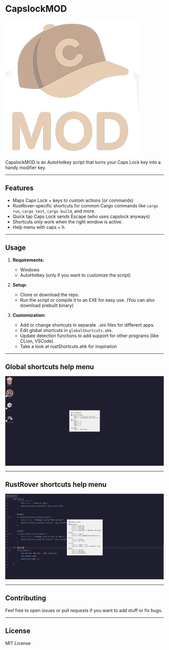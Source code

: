 # CapslockMOD

![CapslockMOD Logo](img/capmod.png)

CapslockMOD is an AutoHotkey script that turns your Caps Lock key into a handy modifier key.

---

## Features

- Maps Caps Lock + keys to custom actions (or commands) 
- RustRover-specific shortcuts for common Cargo commands like `cargo run`, `cargo test`, `cargo build`, and more.  
- Quick tap Caps Lock sends Escape (who uses capslock anyways)
- Shortcuts only work when the right window is active. 
- Help menu with caps + h

---

## Usage

1. **Requirements:**  
   - Windows  
   - AutoHotkey (only if you want to customize the script)

2. **Setup:**  
   - Clone or download the repo.  
   - Run the script or compile it to an EXE for easy use. (You can also download prebuilt binary)

3. **Customization:**  
   - Add or change shortcuts in separate `.ahk` files for different apps.  
   - Edit global shortcuts in `globalShortcuts.ahk`.  
   - Update detection functions to add support for other programs (like CLion, VSCode).
   - Take a look at rustShortcuts.ahk for inspiration

---

## Global shortcuts help menu
![GlobalHelp](img/help.png)

---


## RustRover shortcuts help menu

![RustRoverHelp](img/ruasthelp.png)

---


## Contributing

Feel free to open issues or pull requests if you want to add stuff or fix bugs.

---

## License

MIT License


